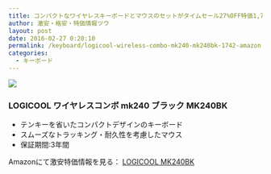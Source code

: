 ```yaml
---
title: コンパクトなワイヤレスキーボードとマウスのセットがタイムセール27%OFF特価1,742円！送料無料！
author: 激安・格安・特価情報ツウ
layout: post
date: 2016-02-27 0:20:10
permalink: /keyboard/logicool-wireless-combo-mk240-mk240bk-1742-amazon.html
categories:
  - キーボード
---
```

<div class="img-bg2 img_L">
  <a href="//www.amazon.co.jp/gp/product/B00Q9RO8TM/ref=as_li_qf_sp_asin_il?ie=UTF8&camp=247&creative=1211&creativeASIN=B00Q9RO8TM&linkCode=as2&tag=tokkajohotsu-22"><img border="0" src="//ws-fe.amazon-adsystem.com/widgets/q?_encoding=UTF8&ASIN=B00Q9RO8TM&Format=_SL250_&ID=AsinImage&MarketPlace=JP&ServiceVersion=20070822&WS=1&tag=tokkajohotsu-22" ></a><img src="//ir-jp.amazon-adsystem.com/e/ir?t=tokkajohotsu-22&l=as2&o=9&a=B00Q9RO8TM" width="1" height="1" border="0" alt="" style="border:none !important; margin:0px !important;" />

</div>

### LOGICOOL ワイヤレスコンボ mk240 ブラック MK240BK
<!--more-->

* テンキーを省いたコンパクトデザインのキーボード
* スムーズなトラッキング・耐久性を考慮したマウス
* 保証期間:3年間

Amazonにて激安特価情報を見る： <a href="//www.amazon.co.jp/gp/product/B00Q9RO8TM/ref=as_li_qf_sp_asin_il?ie=UTF8&camp=247&creative=1211&creativeASIN=B00Q9RO8TM&linkCode=as2&tag=tokkajohotsu-22" target="_blank"><span class="fs150p">LOGICOOL MK240BK</span></a>